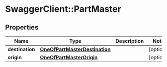 # SwaggerClient::PartMaster

## Properties
Name | Type | Description | Notes
------------ | ------------- | ------------- | -------------
**destination** | [**OneOfPartMasterDestination**](OneOfPartMasterDestination.md) |  | [optional] 
**origin** | [**OneOfPartMasterOrigin**](OneOfPartMasterOrigin.md) |  | [optional] 

